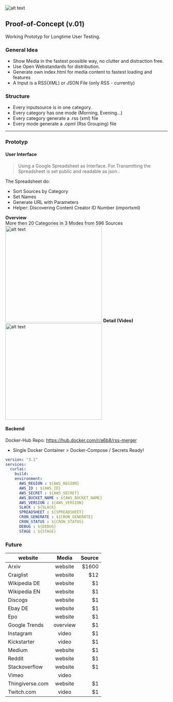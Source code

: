 ![alt text](https://github.com/a6b8/rss-merge-docker/blob/master/images/curlai-logo-black--50.png)

## Proof-of-Concept (v.01)
Working Prototyp for Longtime User Testing.


### General Idea
- Show Media in the fastest possible way, no clutter and distraction free.
- Use Open Webstandards for distribution.
- Generate own index.html for media content to fastest loading and features
- A Input is a RSS(XML) or JSON File (only RSS - currently)


### Structure
- Every inputsource is in one category.
- Every category has one mode (Morning, Evening...)
- Every category generate a .rss (xml) file
- Every mode generate a .opml (Rss Grouping) file



------



### Prototyp
#### User Interface
> Using a Google Spreadsheet as Interface. For Transmitting the Spreadsheet is set public and readable as json.:

The Spreadsheet do:
- Sort Sources by Category 
- Set Names
- Generate URL with Parameters
- Helper: Discovering Content Creator ID Number (importxml)

**Overview**<br>
More then 20 Categories in 3 Modes from 596 Sources<br>
<img src="https://github.com/a6b8/rss-merge-docker/blob/master/images/overview.png" alt="alt text" height="300">
**Detail (Video)**
<img src="https://github.com/a6b8/rss-merge-docker/blob/master/images/detail.png" alt="alt text" height="300">



#### Backend
Docker-Hub Repo: https://hub.docker.com/r/a6b8/rss-merger

- Single Docker Container > Docker-Compose / Secrets Ready!



```yaml
version: "3.1"
services:
  curlai:
    build: .
    environment:
      AWS_REGION : ${AWS_REGION}
      AWS_ID : ${AWS_ID}
      AWS_SECRET : ${AWS_SECRET}
      AWS_BUCKET_NAME : ${AWS_BUCKET_NAME}
      AWS_VERSION : ${AWS_VERSION}
      SLACK : ${SLACK}
      SPREADSHEET : ${SPREADSHEET}
      CRON_GENERATE : ${CRON_GENERATE}
      CRON_STATUS : ${CRON_STATUS}
      DEBUG : ${DEBUG}
      STAGE : ${STAGE}
```






### Future

| website        | Media           | Source  |
| ------------- |:-------------:| -----:|
| Arxiv      | website | $1600 |
| Craiglist      | website      |   $12 |
| Wikipedia DE | website      |    $1 |
| Wikipedia EN | website      |    $1 |
| Discogs | website      |    $1 |
| Ebay DE | website      |    $1 |
| Epo | website     |    $1 |
| Google Trends | overview      |    $1 |
| Instagram | video      |    $1 |
| Kickstarter | video      |    $1 |
| Medium | website      |    $1 |
| Reddit | website      |    $1 |
| Stackoverflow | website      |    $1 |
| Vimeo | video | 
| Thingiverse.com | website      |    $1 |
| Twitch.com | video      |    $1 |


